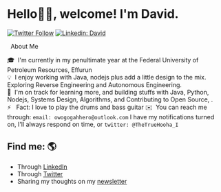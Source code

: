 # Hello👋🏽, welcome! I'm David.

[![Twitter Follow](https://img.shields.io/twitter/follow/TheTrueHooha_I?label=Follow)](https://twitter.com/intent/follow?screen_name=TheTrueHooha_I)
[![Linkedin: David](https://img.shields.io/badge/-David-blue?style=flat-square&logo=Linkedin&logoColor=white&link=https://www.linkedin.com/in/david-ogar/)](https://www.linkedin.com/in/david-ogar/)


&nbsp; About Me

🎓 &nbsp;I'm currently in my penultimate year at the Federal University of Petroleum Resources, Effurun\
💡 &nbsp;I enjoy working with Java, nodejs plus add a little design to the mix. Exploring Reverse Engineering and Autonomous Engineering.\
🌱 &nbsp;I'm on track for learning more, and building stuffs with Java, Python, Nodejs, Systems Design, Algorithms, and Contributing to Open Source, .\
⚡ &nbsp; Fact: I love to play the drums and bass guitar
✉️ &nbsp;You can reach me through: `email: owogogahhero@outlook.com`
I have my notifications turned on, I'll always respond on time, or `twitter: @TheTrueHooha_I`

## Find me: 🌎

- Through <a href="https://www.linkedin.com/in/david-ogar/">LinkedIn</a>
- Through <a href="https://twitter.com/TheTrueHooha_I">Twitter</a>
- Sharing my thoughts on my <a href="https://davidhero.substack.com/">newsletter</a>

